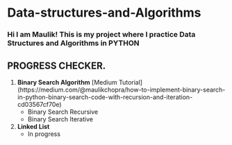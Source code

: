 # Data-structures-and-Algorithms

### Hi I am Maulik! This is my project where I practice Data Structures and Algorithms in PYTHON

## PROGRESS CHECKER.

<p>
<ol>
    <li>
    <b>Binary Search Algorithm</b> [Medium Tutorial]  (https://medium.com/@maulikchopra/how-to-implement-binary-search-in-python-binary-search-code-with-recursion-and-iteration-cd03567cf70e)
       <ul>
            <li>Binary Search Recursive</li>
            <li>Binary Search Iterative</li>
        </ul>
    </li>
    <li>
    <b>Linked List</b>
        <ul>
            <li>In progress</li>
        </ul>
    </li>
</ol>
</p>
